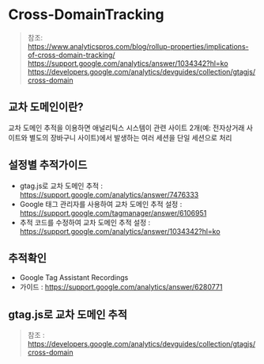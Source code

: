 # Cross-DomainTracking
> 참조: </br>
> https://www.analyticspros.com/blog/rollup-properties/implications-of-cross-domain-tracking/ </br>
> https://support.google.com/analytics/answer/1034342?hl=ko </br>
> https://developers.google.com/analytics/devguides/collection/gtagjs/cross-domain </br>

## 교차 도메인이란?
교차 도메인 추적을 이용하면 애널리틱스 시스템이 관련 사이트 2개(예: 전자상거래 사이트와 별도의 장바구니 사이트)에서 발생하는 여러 세션을 단일 세션으로 처리

## 설정별 추적가이드
   - gtag.js로 교차 도메인 추적 : https://support.google.com/analytics/answer/7476333 </br>
   - Google 태그 관리자를 사용하여 교차 도메인 추적 설정 : https://support.google.com/tagmanager/answer/6106951 </br>
   - 추적 코드를 수정하여 교차 도메인 추적 설정 : https://support.google.com/analytics/answer/1034342?hl=ko </br>
   
## 추적확인
   - Google Tag Assistant Recordings </br>
   - 가이드 : https://support.google.com/analytics/answer/6280771 </br>


## gtag.js로 교차 도메인 추적
> 참조 : https://developers.google.com/analytics/devguides/collection/gtagjs/cross-domain </br>

